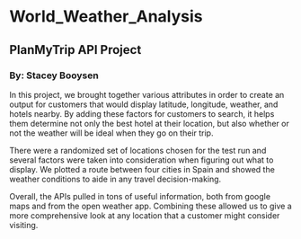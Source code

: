 # World_Weather_Analysis
## PlanMyTrip API Project
### By: Stacey Booysen

In this project, we brought together various attributes in order to create an output for customers that would display latitude, longitude, weather, and hotels nearby. By adding these factors for customers to search, it helps them determine not only the best hotel at their location, but also whether or not the weather will be ideal when they go on their trip.

There were a randomized set of locations chosen for the test run and several factors were taken into consideration when figuring out what to display. We plotted a route between four cities in Spain and showed the weather conditions to aide in any travel decision-making. 

Overall, the APIs pulled in tons of useful information, both from google maps and from the open weather app. Combining these allowed us to give a more comprehensive look at any location that a customer might consider visiting.
